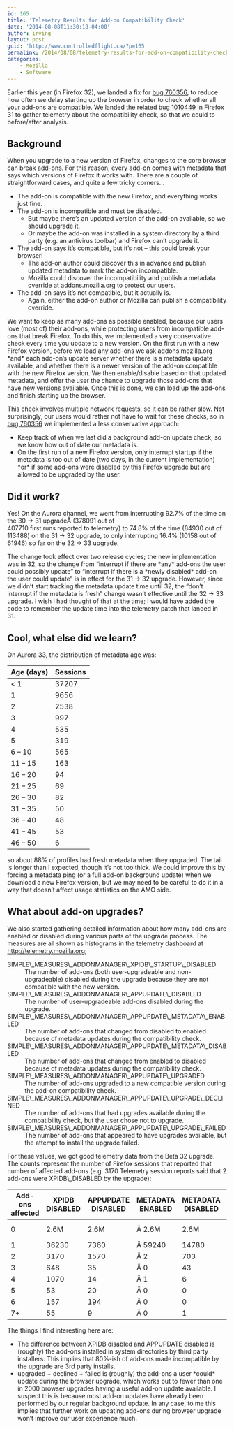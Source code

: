 ```yaml
---
id: 165
title: 'Telemetry Results for Add-on Compatibility Check'
date: '2014-08-08T11:30:18-04:00'
author: irving
layout: post
guid: 'http://www.controlledflight.ca/?p=165'
permalink: /2014/08/08/telemetry-results-for-add-on-compatibility-check/
categories:
    - Mozilla
    - Software
---
```


Earlier this year (in Firefox 32), we landed a fix for [bug 760356](https://bugzilla.mozilla.org/show_bug.cgi?id=760356 "Bug 760356 - Only show the add-on compatibility UI when actually necessary"), to reduce how often we delay starting up the browser in order to check whether all your add-ons are compatible. We landed the related [bug 1010449](https://bugzilla.mozilla.org/show_bug.cgi?id=1010449 "Bug 1010449 - Implement telemetry measures from bug 760356 for before/after analysis") in Firefox 31 to gather telemetry about the compatibility check, so that we could to before/after analysis.

## Background

When you upgrade to a new version of Firefox, changes to the core browser can break add-ons. For this reason, every add-on comes with metadata that says which versions of Firefox it works with. There are a couple of straightforward cases, and quite a few tricky corners…

- The add-on is compatible with the new Firefox, and everything works just fine.
- The add-on is incompatible and must be disabled. 
    - But maybe there’s an updated version of the add-on available, so we should upgrade it.
    - Or maybe the add-on was installed in a system directory by a third party (e.g. an antivirus toolbar) and Firefox can’t upgrade it.
- The add-on says it’s compatible, but it’s not – this could break your browser! 
    - The add-on author could discover this in advance and publish updated metadata to mark the add-on incompatible.
    - Mozilla could discover the incompatibility and publish a metadata override at addons.mozilla.org to protect our users.
- The add-on says it’s not compatible, but it actually is. 
    - Again, either the add-on author or Mozilla can publish a compatibility override.

We want to keep as many add-ons as possible enabled, because our users love (most of) their add-ons, while protecting users from incompatible add-ons that break Firefox. To do this, we implemented a very conservative check every time you update to a new version. On the first run with a new Firefox version, before we load any add-ons we ask addons.mozilla.org \*and\* each add-on’s update server whether there is a metadata update available, and whether there is a newer version of the add-on compatible with the new Firefox version. We then enable/disable based on that updated metadata, and offer the user the chance to upgrade those add-ons that have new versions available. Once this is done, we can load up the add-ons and finish starting up the browser.

This check involves multiple network requests, so it can be rather slow. Not surprisingly, our users would rather not have to wait for these checks, so in [bug 760356](https://bugzilla.mozilla.org/show_bug.cgi?id=760356 "Bug 760356 - Only show the add-on compatibility UI when actually necessary") we implemented a less conservative approach:

- Keep track of when we last did a background add-on update check, so we know how out of date our metadata is.
- On the first run of a new Firefox version, only interrupt startup if the metadata is too out of date (two days, in the current implementation) \*or\* if some add-ons were disabled by this Firefox upgrade but are allowed to be upgraded by the user.

## Did it work?

Yes! On the Aurora channel, we went from interrupting 92.7% of the time on the 30 -&gt; 31 upgradeÂ (378091 out of  
407710 first runs reported to telemetry) to 74.8% of the time (84930 out of 113488) on the 31 -&gt; 32 upgrade, to only interrupting 16.4% (10158 out of 61946) so far on the 32 -&gt; 33 upgrade.

The change took effect over two release cycles; the new implementation was in 32, so the change from “interrupt if there are \*any\* add-ons the user could possibly update” to “interrupt if there is a \*newly disabled\* add-on the user could update” is in effect for the 31 -&gt; 32 upgrade. However, since we didn’t start tracking the metadata update time until 32, the “don’t interrupt if the metadata is fresh” change wasn’t effective until the 32 -&gt; 33 upgrade. I wish I had thought of that at the time; I would have added the code to remember the update time into the telemetry patch that landed in 31.

## Cool, what else did we learn?

On Aurora 33, the distribution of metadata age was:

| Age (days) | Sessions |
|---|---|
| &lt; 1 | 37207 |
| 1 | 9656 |
| 2 | 2538 |
| 3 | 997 |
| 4 | 535 |
| 5 | 319 |
| 6 – 10 | 565 |
| 11 – 15 | 163 |
| 16 – 20 | 94 |
| 21 – 25 | 69 |
| 26 – 30 | 82 |
| 31 – 35 | 50 |
| 36 – 40 | 48 |
| 41 – 45 | 53 |
| 46 – 50 | 6 |

so about 88% of profiles had fresh metadata when they upgraded. The tail is longer than I expected, though it’s not too thick. We could improve this by forcing a metadata ping (or a full add-on background update) when we download a new Firefox version, but we may need to be careful to do it in a way that doesn’t affect usage statistics on the AMO side.

## What about add-on upgrades?

We also started gathering detailed information about how many add-ons are enabled or disabled during various parts of the upgrade process. The measures are all shown as histograms in the telemetry dashboard at http://telemetry.mozilla.org;

<dl><dt>SIMPLE\_MEASURES\_ADDONMANAGER\_XPIDB\_STARTUP\_DISABLED</dt><dd>The number of add-ons (both user-upgradeable and non-upgradeable) disabled during the upgrade because they are not compatible with the new version.</dd><dt>SIMPLE\_MEASURES\_ADDONMANAGER\_APPUPDATE\_DISABLED</dt><dd>The number of user-upgradeable add-ons disabled during the upgrade.</dd><dt>SIMPLE\_MEASURES\_ADDONMANAGER\_APPUPDATE\_METADATA\_ENABLED</dt><dd>The number of add-ons that changed from disabled to enabled because of metadata updates during the compatibility check.</dd><dt>SIMPLE\_MEASURES\_ADDONMANAGER\_APPUPDATE\_METADATA\_DISABLED</dt><dd>The number of add-ons that changed from enabled to disabled because of metadata updates during the compatibility check.</dd><dt>SIMPLE\_MEASURES\_ADDONMANAGER\_APPUPDATE\_UPGRADED</dt><dd>The number of add-ons upgraded to a new compatible version during the add-on compatibility check.</dd><dt>SIMPLE\_MEASURES\_ADDONMANAGER\_APPUPDATE\_UPGRADE\_DECLINED</dt><dd>The number of add-ons that had upgrades available during the compatibility check, but the user chose not to upgrade.</dd><dt>SIMPLE\_MEASURES\_ADDONMANAGER\_APPUPDATE\_UPGRADE\_FAILED</dt><dd>The number of add-ons that appeared to have upgrades available, but the attempt to install the upgrade failed.</dd></dl>For these values, we got good telemetry data from the Beta 32 upgrade. The counts represent the number of Firefox sessions that reported that number of affected add-ons (e.g. 3170 Telemetry session reports said that 2 add-ons were XPIDB\_DISABLED by the upgrade):

| Add-ons affected | XPIDB DISABLED | APPUPDATE DISABLED | METADATA ENABLED | METADATA DISABLED | UPGRADED | DECLINED | FAILED |
|---|---|---|---|---|---|---|---|
| 0 | 2.6M | 2.6M | Â 2.6M | 2.6M | Â 2.6M | 2.6M | Â 2.6M |
| 1 | 36230 | 7360 | Â 59240 | 14780 | Â 824 | Â 121 | Â 98 |
| 2 | 3170 | 1570 | Â 2 | 703 | Â 5 | Â 1 | Â 0 |
| 3 | 648 | 35 | Â 0 | 43 | Â 1 | Â 0 | Â 0 |
| 4 | 1070 | 14 | Â 1 | 6 | Â 0 | Â 0 | Â 0 |
| 5 | 53 | 20 | Â 0 | 0 | Â 0 | Â 0 | Â 0 |
| 6 | 157 | 194 | Â 0 | 0 | Â 0 | Â 0 | Â 0 |
| 7+ | 55 | 9 | Â 0 | 1 | Â 0 | Â 0 | Â 0 |

The things I find interesting here are:

- The difference between XPIDB disabled and APPUPDATE disabled is (roughly) the add-ons installed in system directories by third party installers. This implies that 80%-ish of add-ons made incompatible by the upgrade are 3rd party installs.
- upgraded + declined + failed is (roughly) the add-ons a user \*could\* update during the browser upgrade, which works out to fewer than one in 2000 browser upgrades having a useful add-on update available. I suspect this is because most add-on updates have already been performed by our regular background update. In any case, to me this implies that further work on updating add-ons during browser upgrade won’t improve our user experience much.